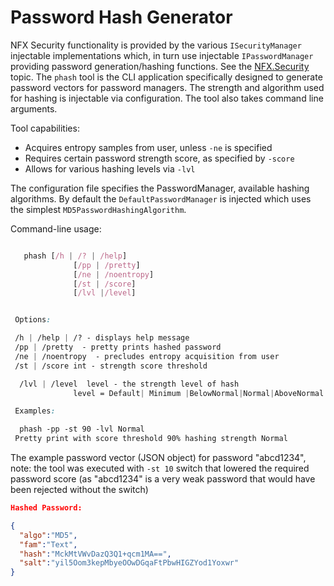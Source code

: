 # Password Hash Generator

NFX Security functionality is provided by the various `ISecurityManager` injectable implementations 
which, in turn use injectable `IPasswordManager` providing password generation/hashing functions.
See the [NFX.Security](/docs/NFX.Security.html) topic.
The `phash` tool is the CLI application specifically designed to generate password vectors for password managers.
The strength and algorithm used for hashing is injectable via configuration. The tool also
takes command line arguments.

Tool capabilities:

* Acquires entropy samples from user, unless `-ne` is specified
* Requires certain password strength score, as specified by `-score`
* Allows for various hashing levels via `-lvl`

The configuration file specifies the PasswordManager, available hashing algorithms.
By default the `DefaultPasswordManager` is injected which uses the simplest 
`MD5PasswordHashingAlgorithm`.

Command-line usage:

```css

   phash [/h | /? | /help]
              [/pp | /pretty]
              [/ne | /noentropy]
              [/st | /score]
              [/lvl |/level]


 Options:

 /h | /help | /? - displays help message
 /pp | /pretty  - pretty prints hashed password
 /ne | /noentropy  - precludes entropy acquisition from user
 /st | /score int - strength score threshold

  /lvl | /level  level - the strength level of hash
              level = Default| Minimum |BelowNormal|Normal|AboveNormal|Maximum

 Examples:

  phash -pp -st 90 -lvl Normal
 Pretty print with score threshold 90% hashing strength Normal
```

The example password vector (JSON object) for password "abcd1234", note: the tool was executed with 
 `-st 10` switch that lowered the required password score (as "abcd1234" is a very weak password that would have been rejected without the switch)
 
```json
Hashed Password:

{
  "algo":"MD5",
  "fam":"Text",
  "hash":"MckMtVWvDazQ3Q1+qcm1MA==",
  "salt":"yil5Oom3kepMbyeOOwDGqaFtPbwHIGZYod1Yoxwr"
}
```